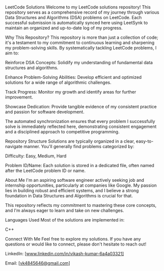 LeetCode Solutions
Welcome to my LeetCode solutions repository! This repository serves as a comprehensive record of my journey through various Data Structures and Algorithms (DSA) problems on LeetCode. Each successful submission is automatically synced here using LeetSynk to maintain an organized and up-to-date log of my progress.

Why This Repository?
This repository is more than just a collection of code; it's a testament to my commitment to continuous learning and sharpening my problem-solving skills. By systematically tackling LeetCode problems, I aim to:

Reinforce DSA Concepts: Solidify my understanding of fundamental data structures and algorithms.

Enhance Problem-Solving Abilities: Develop efficient and optimized solutions for a wide range of algorithmic challenges.

Track Progress: Monitor my growth and identify areas for further improvement.

Showcase Dedication: Provide tangible evidence of my consistent practice and passion for software development.

The automated synchronization ensures that every problem I successfully solve is immediately reflected here, demonstrating consistent engagement and a disciplined approach to competitive programming.

Repository Structure
Solutions are typically organized in a clear, easy-to-navigate manner. You'll generally find problems categorized by:

Difficulty: Easy, Medium, Hard

Problem ID/Name: Each solution is stored in a dedicated file, often named after the LeetCode problem ID or name.

About Me
I'm an aspiring software engineer actively seeking job and internship opportunities, particularly at companies like Google. My passion lies in building robust and efficient systems, and I believe a strong foundation in Data Structures and Algorithms is crucial for that.

This repository reflects my commitment to mastering these core concepts, and I'm always eager to learn and take on new challenges.

Languages Used
Most of the solutions are implemented in:

C++

Connect With Me
Feel free to explore my solutions. If you have any questions or would like to connect, please don't hesitate to reach out!

LinkedIn: [www.linkedin.com/in/vikash-kumar-6a4a03321]

Email: [vk4845646@gmail.com]
